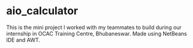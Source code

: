 # aio_calculator
This is the mini project I worked with my teammates to build during our internship in OCAC Training Centre, Bhubaneswar.
Made using NetBeans IDE and AWT.
